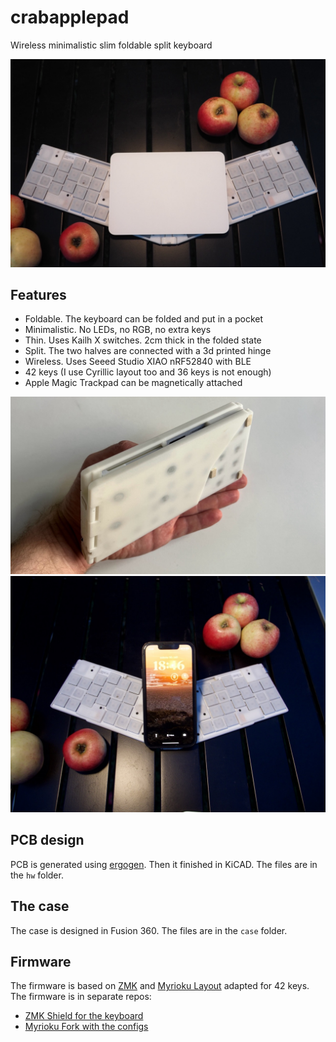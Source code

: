 # crabapplepad

Wireless minimalistic slim foldable split keyboard

![crabapplepad](./images/keyboard.jpeg)

## Features

- Foldable. The keyboard can be folded and put in a pocket
- Minimalistic. No LEDs, no RGB, no extra keys
- Thin. Uses Kailh X switches. 2cm thick in the folded state
- Split. The two halves are connected with a 3d printed hinge
- Wireless. Uses Seeed Studio XIAO nRF52840 with BLE
- 42 keys (I use Cyrillic layout too and 36 keys is not enough)
- Apple Magic Trackpad can be magnetically attached

![folded](./images/folded.jpeg)
![with phone](./images/phone.jpeg)

## PCB design

PCB is generated using [ergogen](https://github.com/ergogen/ergogen). Then it finished in KiCAD. The files are in the `hw` folder.

## The case

The case is designed in Fusion 360. The files are in the `case` folder.

## Firmware

The firmware is based on [ZMK](https://zmkfirmware.dev/) and [Myrioku Layout](https://github.com/manna-harbour/miryoku) adapted for 42 keys. The firmware is in separate repos:

- [ZMK Shield for the keyboard](https://github.com/kumekay/crabapplepad_shield)
- [Myrioku Fork with the configs](https://github.com/kumekay/miryoku_zmk)
